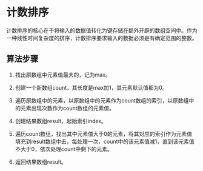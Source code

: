 # 计数排序

计数排序的核心在于将输入的数据值转化为键存储在额外开辟的数组空间中。作为一种线性时间复杂度的排序，计数排序要求输入的数据必须是有确定范围的整数。

## 算法步骤

1. 找出原数组中元素值最大的，记为max。

2. 创建一个新数组count，其长度是max加1，其元素默认值都为0。

3. 遍历原数组中的元素，以原数组中的元素作为count数组的索引，以原数组中的元素出现次数作为count数组的元素值。

4. 创建结果数组result，起始索引index。

5. 遍历count数组，找出其中元素值大于0的元素，将其对应的索引作为元素值填充到result数组中去，每处理一次，count中的该元素值减1，直到该元素值不大于0，依次处理count中剩下的元素。

6. 返回结果数组result。
